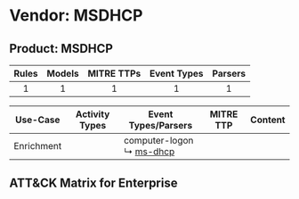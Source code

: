 Vendor: MSDHCP
==============
Product: MSDHCP
---------------
| Rules | Models | MITRE TTPs | Event Types | Parsers |
|:-----:|:------:|:----------:|:-----------:|:-------:|
|   1   |   1    |     1      |      1      |    1    |

|  Use-Case  | Activity Types | Event Types/Parsers                                                   | MITRE TTP | Content                                          |
|:----------:| -------------- | --------------------------------------------------------------------- | --------- | ------------------------------------------------ |
| Enrichment | <ul></li></ul> |  computer-logon<br> ↳ [ms-dhcp](Parsers/parserContent_ms-dhcp.md)<br> |           | [](Rules_Models/r_m_msdhcp_msdhcp_Enrichment.md) |

ATT&CK Matrix for Enterprise
----------------------------
